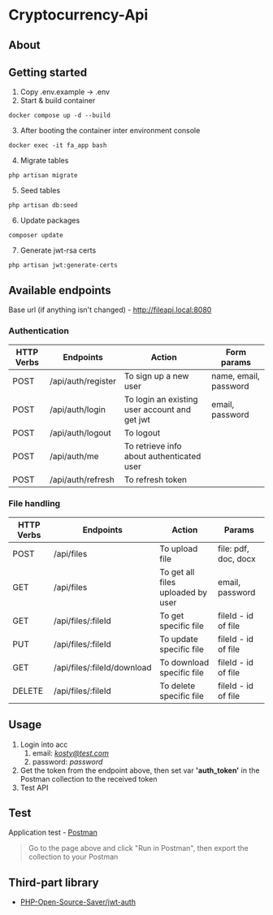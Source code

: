 # Cryptocurrency-Api

## About

## Getting started

1. Copy .env.example -> .env
2. Start & build container

```console
docker compose up -d --build
```

3. After booting the container inter environment console

```console
docker exec -it fa_app bash
```

4. Migrate tables

```console
php artisan migrate
```

5. Seed tables

```console
php artisan db:seed
```

6. Update packages

```console
composer update
```

7. Generate jwt-rsa certs

```console
php artisan jwt:generate-certs
```

## Available endpoints

Base url (if anything isn't changed) - http://fileapi.local:8080

### Authentication

| HTTP Verbs | Endpoints          | Action                                        | Form params           |
|------------|--------------------|-----------------------------------------------|-----------------------|
| POST       | /api/auth/register | To sign up a new user                         | name, email, password |
| POST       | /api/auth/login    | To login an existing user account and get jwt | email, password       |
| POST       | /api/auth/logout   | To logout                                     |                       |
| POST       | /api/auth/me       | To retrieve info about authenticated user     |                       | 
| POST       | /api/auth/refresh  | To refresh token                              |                       |

### File handling

| HTTP Verbs | Endpoints                   | Action                            | Params               |
|------------|-----------------------------|-----------------------------------|----------------------|
| POST       | /api/files                  | To upload file                    | file: pdf, doc, docx |
| GET        | /api/files                  | To get all files uploaded by user | email, password      |
| GET        | /api/files/:fileId          | To get specific file              | fileId - id of file  |
| PUT        | /api/files/:fileId          | To update specific file           | fileId - id of file  | 
| GET        | /api/files/:fileId/download | To download specific file         | fileId - id of file  |
| DELETE     | /api/files/:fileId          | To delete specific file           | fileId - id of file  |

## Usage

1. Login into acc
    1. email: *kosty@test.com*
    2. password: *password*
2. Get the token from the endpoint above, then set var **'auth_token'** in the Postman collection to the received token
3. Test API

## Test

Application test - [Postman](https://documenter.getpostman.com/view/31420373/2sA3BgBvsq)
> Go to the page above and click "Run in Postman", then export the collection to your Postman

## Third-part library

- [PHP-Open-Source-Saver/jwt-auth](https://github.com/PHP-Open-Source-Saver/jwt-auth)
